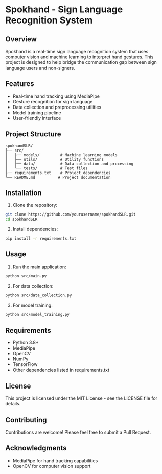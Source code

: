 # Spokhand - Sign Language Recognition System

## Overview
Spokhand is a real-time sign language recognition system that uses computer vision and machine learning to interpret hand gestures. This project is designed to help bridge the communication gap between sign language users and non-signers.

## Features
- Real-time hand tracking using MediaPipe
- Gesture recognition for sign language
- Data collection and preprocessing utilities
- Model training pipeline
- User-friendly interface

## Project Structure
```
spokhandSLR/
├── src/
│   ├── models/         # Machine learning models
│   ├── utils/          # Utility functions
│   ├── data/           # Data collection and processing
│   └── tests/          # Test files
├── requirements.txt    # Project dependencies
└── README.md          # Project documentation
```

## Installation
1. Clone the repository:
```bash
git clone https://github.com/yourusername/spokhandSLR.git
cd spokhandSLR
```

2. Install dependencies:
```bash
pip install -r requirements.txt
```

## Usage
1. Run the main application:
```bash
python src/main.py
```

2. For data collection:
```bash
python src/data_collection.py
```

3. For model training:
```bash
python src/model_training.py
```

## Requirements
- Python 3.8+
- MediaPipe
- OpenCV
- NumPy
- TensorFlow
- Other dependencies listed in requirements.txt

## License
This project is licensed under the MIT License - see the LICENSE file for details.

## Contributing
Contributions are welcome! Please feel free to submit a Pull Request.

## Acknowledgments
- MediaPipe for hand tracking capabilities
- OpenCV for computer vision support